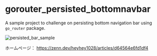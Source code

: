 # gorouter_persisted_bottomnavbar

A sample project to challenge on persisting bottom navigation bar using `go_router` package.

![persisted_bar_sample](https://user-images.githubusercontent.com/44666053/178017871-939f9053-c9d0-48c3-809f-5810558394f8.gif)

ホームページ：
https://zenn.dev/heyhey1028/articles/d64564e6fd1df4


